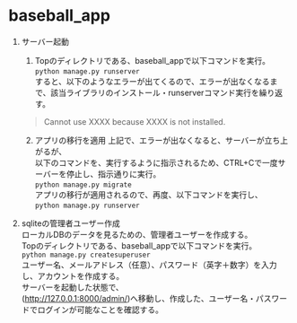 # baseball_app

1. サーバー起動
    1. Topのディレクトリである、baseball_appで以下コマンドを実行。  
    `python manage.py runserver`  
    すると、以下のようなエラーが出てくるので、エラーが出なくなるまで、該当ライブラリのインストール・runserverコマンド実行を繰り返す。
    > Cannot use XXXX because XXXX is not installed.

    2. アプリの移行を適用
    上記で、エラーが出なくなると、サーバーが立ち上がるが、  
    以下のコマンドを、実行するように指示されるため、CTRL+Cで一度サーバーを停止し、指示通りに実行。  
    `python manage.py migrate`  
    アプリの移行が適用されるので、再度、以下コマンドを実行し、  
    `python manage.py runserver`  

2. sqliteの管理者ユーザー作成  
  ローカルDBのデータを見るための、管理者ユーザーを作成する。  
  Topのディレクトリである、baseball_appで以下コマンドを実行。  
  `python manage.py createsuperuser`  
  ユーザー名、メールアドレス（任意）、パスワード（英字＋数字）を入力し、アカウントを作成する。  
  サーバーを起動した状態で、  
  (http://127.0.0.1:8000/admin/)へ移動し、作成した、ユーザー名・パスワードでログインが可能なことを確認する。
